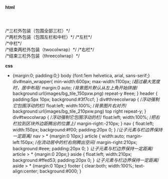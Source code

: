 **html**

<div id="main_wrapper">
    <header>
        <!-- 页眉-->
    </header>    
    <div id="threecolwrap">/*三栏外包装（包围全部三栏）*/
        <div id="twocolwrap">/*两栏外包装（包围左栏和中栏）*/
            /*左栏*/
            <nav>
                <!-- 导航 -->
            </nav>
            /*中栏*/
            <article>
                <!-- 区块 -->
            </article>
        </div>/*结束两栏外包装（twocolwrap）*/
        /*右栏*/
        <aside>
            <!-- 侧栏 -->
        </aside>    
    </div>/*结束三栏外包装（threecolwrap）*/
    <footer>
        <!-- 页脚 -->
    </footer>
</div>


**css**
* {margin:0; padding:0;}
body {font:1em helvetica, arial, sans-serif;}
div#main_wrapper{
    min-width:600px; max-width:1100px;
    /*超过最大宽度时，居中布局*/
    margin:0 auto;
    /*背景图片默认从左上角开始拼接*/
    background:url(images/bg_tile_150pxw.png) repeat-y #eee;
}
header {
    padding:5px 10px;
    background:#3f7ccf;
}
div#threecolwrap {
    /*浮动强制它包围浮动的栏*/
    float:left;
    width:100%;
    /*背景图片右对齐*/
    background:url(images/bg_tile_210pxw.png) top right repeat-y;
}
div#twocolwrap {
    /*浮动强制它包围浮动的栏*/
    float:left;
    width:100%;
    /*把右栏拉到区块外边距腾出的位置上*/
    margin-right:-210px;
}
nav {
    float:left;
    width:150px;
    background:#f00;
    padding:20px 0;
}
/*让子元素与栏边界保持一定距离*/
nav > * {margin:0 10px;}
article {
    width:auto;
    margin-left:150px;
    /*在流动居中的栏右侧腾出空间*/
    margin-right:210px;
    background:#eee;
    padding:20px 0;
}
*让子元素与栏边界保持一定距离*/
article > * {margin:0 20px;}
aside {
    float:left;
    width:210px;
    background:#ffed53;
    padding:20px 0;
}
*让子元素与栏边界保持一定距离*/
aside > * {margin:0 10px;}
footer {
    clear:both;
    width:100%;
    text-align:center;
    background:#000;
}